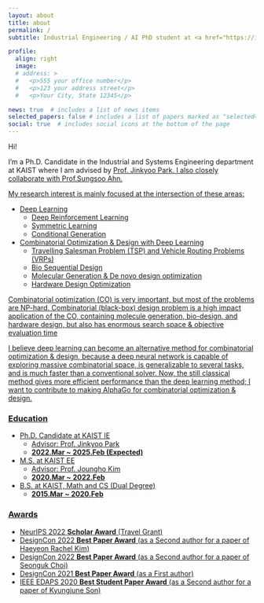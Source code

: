 ```yaml
---
layout: about
title: about
permalink: /
subtitle: Industrial Engineering / AI PhD student at <a href="https://ie.kaist.ac.kr/">KAIST</a>. <br/> deep learning • combinatorial optimization & design

profile:
  align: right
  image:
  # address: >
  #   <p>555 your office number</p>
  #   <p>123 your address street</p>
  #   <p>Your City, State 12345</p>

news: true  # includes a list of news items
selected_papers: false # includes a list of papers marked as "selected={true}"
social: true  # includes social icons at the bottom of the page
---
```



Hi!

I’m a Ph.D. Candidate in the Industrial and Systems Engineering department at KAIST where I am advised by <a href="http://silab.kaist.ac.kr/our-team/">Prof. Jinkyoo Park. I also closely collaborate with  <a href="https://sungsooahn.notion.site/">Prof.Sungsoo Ahn.


My research interest is mainly focused at the intersection of these areas:
- Deep Learning
  - Deep Reinforcement Learning
  - Symmetric Learning
  - Conditional Generation
- Combinatorial Optimization & Design with Deep Learning
  - Travelling Salesman Problem (TSP) and Vehicle Routing Problems (VRPs)
  - Bio Sequential Design
  - Molecular Generation & De novo design optimization
  - Hardware Design Optimization

Combinatorial optimization (CO) is very important, but most of the problems are NP-hard. Combinatorial (black-box) design problem is a high impact application of the CO, containing molecule generation, bio-design, and hardware design, but also has enormous search space & objective evaluation time

I believe deep learning can become an alternative method for combinatorial optimization & design, because a deep neural network is capable of exploring massive combinatorial space, is generalizable to several tasks, and is much faster than a conventional solver. Now, the still classical method gives more efficient performance than the deep learning method; I want to contribute to making AlphaGo for combinatorial optimization & design.


### Education 

- Ph.D. Candidate at KAIST IE
  - Advisor: Prof. Jinkyoo Park
  - **2022.Mar ~ 2025.Feb (Expected)**
- M.S. at KAIST EE
  - Advisor: Prof. Joungho Kim
  - **2020.Mar ~ 2022.Feb**
- B.S. at KAIST, Math and CS (Dual Degree)
  - **2015.Mar ~ 2020.Feb**

### Awards

- NeurIPS 2022 **Scholar Award** (Travel Grant)
- DesignCon 2022 **Best Paper Award** (as a Second author for a paper of <a href="https://www.linkedin.com/in/haeyeon-rachel-kim/">Haeyeon Rachel Kim)
- DesignCon 2022 **Best Paper Award** (as a Second author for a paper of <a href="https://www.linkedin.com/in/seonguk-choi-6077731a9/"> Seonguk Choi)
- DesignCon 2021 **Best Paper Award** (as a First author)
- IEEE EDAPS 2020 **Best Student Paper Award** (as a Second author for a paper of <a href="https://www.linkedin.com/in/kyungjune-son-300a9318a/">Kyungjune Son)